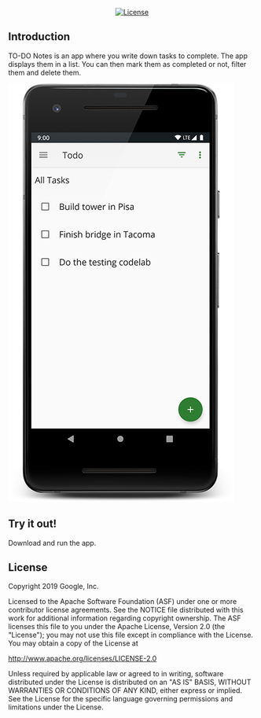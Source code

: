 <div align="center">

[![License](https://img.shields.io/badge/License-Apache_2.0-blue.svg)](https://opensource.org/licenses/Apache-2.0)

<div align="left">

Introduction
------------

TO-DO Notes is an app where you write down tasks to complete. The app displays them in a list.
You can then mark them as completed or not, filter them and delete them.

![App main screen, screenshot](screenshot.png)

Try it out!
---------------

Download and run the app.

License
-------

Copyright 2019 Google, Inc.

Licensed to the Apache Software Foundation (ASF) under one or more contributor
license agreements.  See the NOTICE file distributed with this work for
additional information regarding copyright ownership.  The ASF licenses this
file to you under the Apache License, Version 2.0 (the "License"); you may not
use this file except in compliance with the License.  You may obtain a copy of
the License at

  http://www.apache.org/licenses/LICENSE-2.0

Unless required by applicable law or agreed to in writing, software
distributed under the License is distributed on an "AS IS" BASIS, WITHOUT
WARRANTIES OR CONDITIONS OF ANY KIND, either express or implied.  See the
License for the specific language governing permissions and limitations under
the License.
